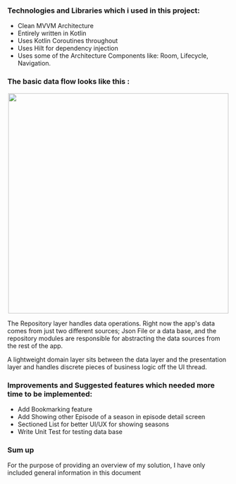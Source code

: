 ### Technologies and Libraries which i used in this project:

* Clean MVVM Architecture
* Entirely written in Kotlin
* Uses Kotlin Coroutines throughout
* Uses Hilt for dependency injection
* Uses some of the Architecture Components like: Room, Lifecycle, Navigation.

### The basic data flow looks like this :

<p align="center">
 <img src='https://user-images.githubusercontent.com/59642165/193519976-32656cb0-3fff-4398-b9d3-03709e28dec1.png' width='500'>
</p>

The Repository layer handles data operations. Right now the app's data comes from just two different
sources; Json File or a data base, and the repository modules are responsible for abstracting the data sources from the rest of the app.

A lightweight domain layer sits between the data layer and the presentation layer and handles
discrete pieces of business logic off the UI thread.

### Improvements and Suggested features which needed more time to be implemented:

* Add Bookmarking feature
* Add Showing other Episode of a season in episode detail screen
* Sectioned List for better UI/UX for showing seasons
* Write Unit Test for testing data base

### Sum up

For the purpose of providing an overview of my solution, I have only included general information in
this document


